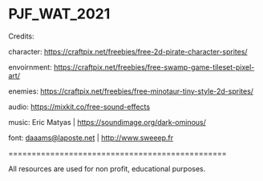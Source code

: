 # PJF_WAT_2021

Credits:

character: 
https://craftpix.net/freebies/free-2d-pirate-character-sprites/

envoirnment:
https://craftpix.net/freebies/free-swamp-game-tileset-pixel-art/

enemies:
https://craftpix.net/freebies/free-minotaur-tiny-style-2d-sprites/

audio:
https://mixkit.co/free-sound-effects

music:
Eric Matyas | https://soundimage.org/dark-ominous/

font:
daaams@laposte.net  |  http://www.sweeep.fr

===============================================

All resources are used for non profit, educational purposes.
